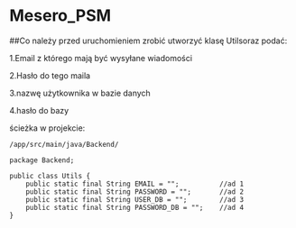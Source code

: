 # Mesero_PSM
##Co należy przed uruchomieniem zrobić
utworzyć klasę Utilsoraz podać:

1.Email z którego mają być wysyłane wiadomości

2.Hasło do tego maila

3.nazwę użytkownika w bazie danych

4.hasło do bazy

ścieżka w projekcie:
```
/app/src/main/java/Backend/
```
```
package Backend;

public class Utils {
    public static final String EMAIL = "";          //ad 1
    public static final String PASSWORD = "";       //ad 2
    public static final String USER_DB = "";        //ad 3
    public static final String PASSWORD_DB = "";    //ad 4
}
```
